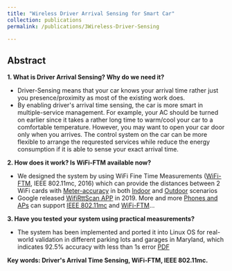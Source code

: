```yaml
---
title: "Wireless Driver Arrival Sensing for Smart Car"
collection: publications
permalink: /publications/3Wireless-Driver-Sensing

---
```


## Abstract
<b> 1. What is Driver Arrival Sensing? Why do we need it?</b> <br>
  * Driver-Sensing means that your car knows your arrival time rather just you presence/proximity as most of the existing work does. <br>
  * By enabling driver's arrival time sensing, the car is more smart in multiple-service management. For example, your AC should be turned on earlier since it takes a rather long time to warm/cool your car to a comfortable temperature. However, you may want to open your car door only when you arrives. The control system on the car can be more flexible to arrange the requrested services while reduce the energy consumption if it is able to sense your exact arrival time.

<b> 2. How does it work? Is WiFi-FTM available now? </b> <br>
  * We designed the system by using WiFi Fine Time Measurements ([WiFi-FTM](https://people.csail.mit.edu/bkph/ftmrtt_intro), IEEE 802.11mc, 2016) which can provide the distances between 2 WiFi cards with [Meter-accuracy](https://www.gpsworld.com/how-to-achieve-1-meter-accuracy-in-android/) in both [Indoor](https://xiaolu1263.github.io/files/2020-WiFi-RTTIndoor-Positioning.pdf) and [Outdoor](https://xiaolu1263.github.io/files/WiFiRTT_mobicom.pdf) scenarios <br>
  * Google released [WifiRttScan APP](https://play.google.com/store/apps/details?id=com.google.android.apps.location.rtt.wifirttscan&hl=en_US&gl=US) in 2019. More and more [Phones and APs](https://developer.android.com/guide/topics/connectivity/wifi-rtt) can support [IEEE 802.11mc](https://en.wikipedia.org/wiki/IEEE_802.11mc) and [WiFi-FTM](https://people.csail.mit.edu/bkph/ftmrtt_intro)...

<b> 3. Have you tested your system using practical measurements? </b>
  *  The system has been implemented and ported it into Linux OS for real-world validation in different parking lots and garages in Maryland, which indicates 92.5% accuracy with less than 1s error [PDF](https://xiaolu1263.github.io/files/DriverSensing.pdf)<br>

<b> Key words: Driver's Arrival Time Sensing, WiFi-FTM, IEEE 802.11mc.</b>
